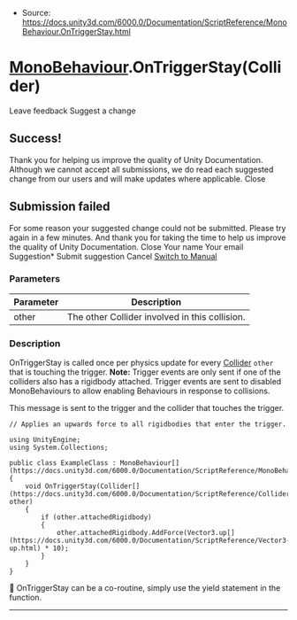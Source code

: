 * Source: https://docs.unity3d.com/6000.0/Documentation/ScriptReference/MonoBehaviour.OnTriggerStay.html

#  [MonoBehaviour](https://docs.unity3d.com/6000.0/Documentation/ScriptReference/MonoBehaviour.html).OnTriggerStay(Collider)
Leave feedback
Suggest a change
## Success!
Thank you for helping us improve the quality of Unity Documentation. Although we cannot accept all submissions, we do read each suggested change from our users and will make updates where applicable.
Close
## Submission failed
For some reason your suggested change could not be submitted. Please <a>try again</a> in a few minutes. And thank you for taking the time to help us improve the quality of Unity Documentation.
Close
Your name Your email Suggestion* Submit suggestion
Cancel
[Switch to Manual](https://docs.unity3d.com/6000.0/Documentation/Manual/class-MonoBehaviour.html "Go to MonoBehaviour Component in the Manual")
### Parameters
Parameter | Description  
---|---  
other | The other Collider involved in this collision.  
### Description
OnTriggerStay is called once per physics update for every [Collider](https://docs.unity3d.com/6000.0/Documentation/ScriptReference/Collider.html) `other` that is touching the trigger.
**Note:** Trigger events are only sent if one of the colliders also has a rigidbody attached. Trigger events are sent to disabled MonoBehaviours to allow enabling Behaviours in response to collisions.  
  
This message is sent to the trigger and the collider that touches the trigger.
```
// Applies an upwards force to all rigidbodies that enter the trigger.  
  
using UnityEngine;
using System.Collections;  
  
public class ExampleClass : MonoBehaviour[](https://docs.unity3d.com/6000.0/Documentation/ScriptReference/MonoBehaviour.html)
{
    void OnTriggerStay(Collider[](https://docs.unity3d.com/6000.0/Documentation/ScriptReference/Collider.html) other)
    {
        if (other.attachedRigidbody)
        {
            other.attachedRigidbody.AddForce(Vector3.up[](https://docs.unity3d.com/6000.0/Documentation/ScriptReference/Vector3-up.html) * 10);
        }
    }
}

```

OnTriggerStay can be a co-routine, simply use the yield statement in the function.
* * *
